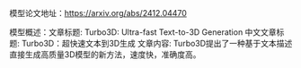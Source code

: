 模型论文地址：https://arxiv.org/abs/2412.04470

模型概述：文章标题: Turbo3D: Ultra-fast Text-to-3D Generation
中文文章标题: Turbo3D：超快速文本到3D生成
文章内容: Turbo3D提出了一种基于文本描述直接生成高质量3D模型的新方法，速度快，准确度高。
